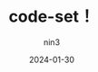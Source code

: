 ---
title: code-set！
pubDate: '2024 年 1 月 30 日'
date: 2024-01-30
description: 在这个测试页面你可以看到code内容!
author: nin3
readingtime: 10
tags: 
  - 代码测试
cover: https://bu.dusays.com/2023/12/26/658a9399299da.png
themecolor: orange
views: 2024
cate:
  name: 代码
  title: 代码钻研
  subtitle:  < / >
  style: text-orange
  gradient: from-orange-start to-orange-end
---